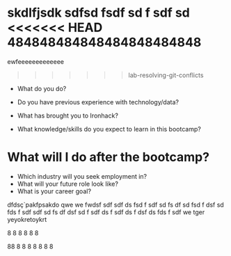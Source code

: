 skdlfjsdk
sdfsd
fsdf
sd
f
sdf
sd
<<<<<<< HEAD
484848484848484848484848
=======
ewfeeeeeeeeeeeee
>>>>>>> lab-resolving-git-conflicts
* What do you do?
* Do you have previous experience with technology/data?



* What has brought you to Ironhack?
* What knowledge/skills do you expect to learn in this bootcamp?

# What will I do after the bootcamp?

* Which industry will you seek employment in?
* What will your future role look like?
* What is your career goal?

dfdsç`pakfpsakdo qwe
we
fwdsf
sdf
sdf
ds
fsd
f
sdf
sd
fs
df
sd
fsd
f
dsf
sd
fds
f
sdf
sdf
sd
fs
df
dsf
sd
f
sdf
ds
f
sdf
ds
f
dsf
ds
fds
f
sdf
we
tger
yeyokretoykrt


8
8
8
8
8
8


88
8
8
8
8
8
8
8

